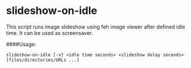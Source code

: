 # slideshow-on-idle

This script runs image slideshow using feh image viewer after defined idle time. It can be used as screensaver.

####Usage:
```
slideshow-on-idle [-v] <idle time seconds> <slideshow delay seconds> [files/directories/URLs ...]
```
